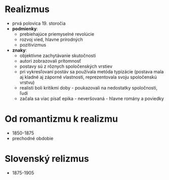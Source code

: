 # Realizmus
- prvá polovica 19. storočia
- **podmienky**:
	- prebiehajúce priemyselné revolúcie
	- rozvoj vied, hlavne prírodných
	- pozitivizmus
- **znaky**:
	- objektívne zachytávanie skutočnosti
	- autori zobrazovali prítomnosť
	- postavy sú z rôznych spoločenských vrstiev
	- pri vykresľovaní postáv sa používala metóda typizácie (postava mala aj kladné aj záporné vlastnosti, reprezentovala svoju spoločenskú vrstvu)
	- realisti boli kritikmi doby - poukazovali na nedostatky spoločnosti, ľudí
	- začala sa viac písať epika - neveršovaná - hlavne romány a poviedky

# Od romantizmu k realizmu
- 1850-1875
- prechodné obdobie

# Slovenský relizmus
- 1875-1905